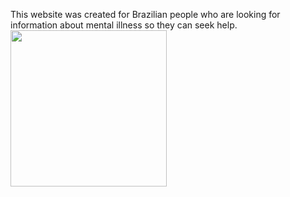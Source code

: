 This website was created for Brazilian people who are looking for information about mental illness so they can seek help.
<img src="https://img.freepik.com/vetores-premium/cerebro-pensa-lampada-como-ideia-personagem-infantil-fofo-cerebro-feliz-aprende-e-encontra-solucao_352905-1518.jpg?w=740" width="250px">
